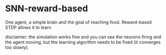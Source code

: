 # SNN-reward-based
One agent, a simple brain and the goal of reaching food. Reward-based STDP allows it to learn

disclaimer: the simulation works fine and you can see the neurons firing and the agent moving, but the learning algorithm needs to be fixed (it converges too slowly).
